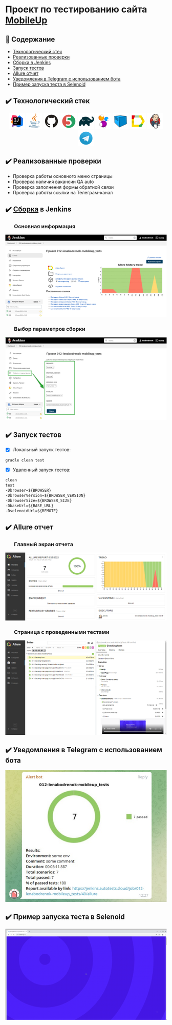 # Проект по тестированию сайта [MobileUp](https://mobileup.ru/)


## :ledger: Содержание
- [Технологический стек](#технологический-стек)
- [Реализованные проверки](#реализованные-проверки)
- [Сборка в Jenkins](#сборка-в-jenkins)
- [Запуск тестов](#запуск-тестов)
- [Allure отчет](#allure-отчет)
- [Уведомления в Telegram с использованием бота](#уведомления-в-telegram-с-использованием-бота)
- [Пример запуска теста в Selenoid](#пример-запуска-теста-в-selenoid)



## :heavy_check_mark: Технологический стек <a name="технологический-стек"></a>
<p align="center">
<a href="https://www.jetbrains.com/idea/"><img src="/images/Intelij_IDEA.svg" width="50" height="50"  alt="IDEA"/></a>
<a href="https://www.java.com/"><img src="/images/Java.svg" width="50" height="50"  alt="Java"/></a>
<a href="https://github.com/"><img src="/images/Github.svg" width="50" height="50"  alt="Github"/></a>
<a href="https://junit.org/junit5/"><img src="/images/JUnit5.svg" width="50" height="50"  alt="JUnit 5"/></a>
<a href="https://gradle.org/"><img src="/images/Gradle.svg" width="50" height="50"  alt="Gradle"/></a>
<a href="https://selenide.org/"><img src="/images/Selenide.svg" width="50" height="50"  alt="Selenide"/></a>
<a href="https://aerokube.com/selenoid/"><img src="/images/Selenoid.svg" width="50" height="50"  alt="Selenoid"/></a>
<a href="https://github.com/allure-framework/allure2"><img src="/images/Allure_Report.svg" width="50" height="50"  alt="Allure"/></a>
<a href="https://www.jenkins.io/"><img src="/images/Jenkins.svg" width="50" height="50"  alt="Jenkins"/></a>
<a href="https://telegram.org/"><img src="/images/Telegram.svg" width="50" height="50"  alt="Telegram"/></a>  
</p>

## :heavy_check_mark: Реализованные проверки <a name="реализованные-проверки"></a>
- Проверка работы основного меню страницы
- Проверка наличия вакансии QA auto
- Проверка заполнения формы обратной связи
- Проверка работы ссылки на Телеграм-канал

## :heavy_check_mark: [Сборка](https://jenkins.autotests.cloud/job/012-lenabodrenok-mobileup_tests/) в Jenkins <a name="сборка-в-jenkins"></a>
### &nbsp;&nbsp;&nbsp;&nbsp;&nbsp;&nbsp; Основная информация  
<p align="center">
<img title="Jenkins Dashboard" src="/images/Jenkins_main.png">
</p>

### &nbsp;&nbsp;&nbsp;&nbsp;&nbsp;&nbsp; Выбор параметров сборки  
<p align="center">
<img title="Jenkins Build" src="/images/Jenkins_parameters.png">    
</p>

## :heavy_check_mark: Запуск тестов <a name="запуск-тестов"></a>
- [x] Локальный запуск тестов:
```
gradle clean test
```
- [x] Удаленный запуск тестов:
```
clean
test
-Dbrowser=${BROWSER}
-DbrowserVersion=${BROWSER_VERSION}
-DbrowserSize=${BROWSER_SIZE}
-DbaseUrl=${BASE_URL}
-DselenoidUrl=${REMOTE}
```

## :heavy_check_mark: Allure отчет <a name="allure-отчет"></a>
### &nbsp;&nbsp;&nbsp;&nbsp;&nbsp;&nbsp; Главный экран отчета  
<p align="center">
<img title="Allure Owerview" src="/images/Allure Report_main.png">
</p>

### &nbsp;&nbsp;&nbsp;&nbsp;&nbsp;&nbsp; Страница с проведенными тестами  
<p align="center">
<img title="Allure Suites" src="/images/Allure Report_suites.png">
</p>

## :heavy_check_mark: Уведомления в Telegram с использованием бота <a name="уведомления-в-telegram-с-использованием-бота"></a>
<p align="center">
<img title="Telegram Bot" src="/images/Telegram_bot.jpg">
</p>

## :heavy_check_mark: Пример запуска теста в Selenoid <a name="пример-запуска-теста-в-selenoid"></a>
<p align="center">
<img title="Selenoid Video" src="/images/attach-video.gif">
</p>
